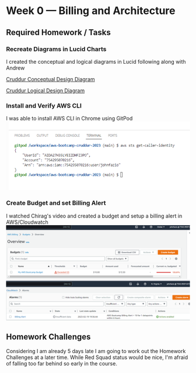 # Week 0 — Billing and Architecture

## Required Homework / Tasks

### Recreate Diagrams in Lucid Charts

I created the conceptual and logical diagrams in Lucid following along with Andrew 

[Cruddur Conceptual Design Diagram](https://lucid.app/lucidchart/a22940b3-a66d-4d8e-b8af-c0f85a563838/edit?viewport_loc=45%2C-116%2C2087%2C985%2C0_0&invitationId=inv_5ec5920c-42bb-45b8-bd3c-5dc44f76e7960)

[Cruddur Logical Design Diagram](https://lucid.app/lucidchart/a4e519aa-039f-4c00-b23c-66b49386e364/edit?viewport_loc=-252%2C304%2C2219%2C1065%2C0_0&invitationId=inv_046fae6f-acac-4600-b8e7-96ab94b3d8e8)

### Install and Verify AWS CLI

I was able to install AWS CLI in Chrome using GitPod
![Proof of AWS CLI Installation](assets/proof-of-aws-cli-gitpod-and-admin-user.png)

### Create Budget and set Billing Alert

I watched Chirag's video and created a budget and setup a billing alert in AWS/Cloudwatch
![Proof of AWS Budget](assets/aws-monthly-budget.png)
![Proof of AWS Billing Alert](assets/aws-cloudwatch-billing-alert.png)

## Homework Challenges

Considering I am already 5 days late I am going to work out the Homework Challenges at a later time.  While Red Squad status would be nice, I'm afraid of falling too far behind so early in the course.

